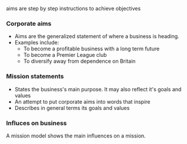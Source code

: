 aims are step by step instructions to achieve objectives

### Corporate aims
* Aims are the generalized statement of where a business is heading.
* Examples include:
  - To become a profitable business with a long term future
  - To become a Premier League club
  - To diversify away from dependence on Britain

### Mission statements
* States the business's main purpose. It may also reflect it's goals and values
* An attempt to put corporate aims into words that inspire
* Describes in general terms its goals and values

### Influces on business
A mission model shows the main influences on a mission.
